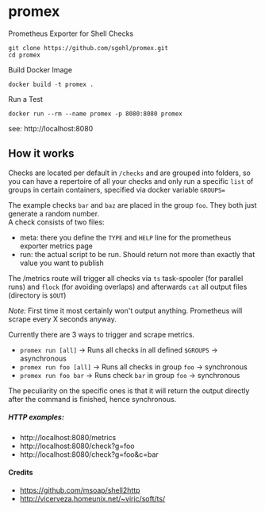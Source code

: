 # promex
Prometheus Exporter for Shell Checks

```
git clone https://github.com/sgohl/promex.git
cd promex
```

Build Docker Image
```
docker build -t promex .
```

Run a Test
```
docker run --rm --name promex -p 8080:8080 promex
```

see: http://localhost:8080

## How it works

Checks are located per default in `/checks` and are grouped into folders, so you can have a repertoire of all your checks and only run a specific `list` of groups in certain containers, specified via docker variable `GROUPS=`

The example checks `bar` and `baz` are placed in the group `foo`. They both just generate a random number.  
A check consists of two files:

- meta: there you define the `TYPE` and `HELP` line for the prometheus exporter metrics page
- run: the actual script to be run. Should return not more than exactly that value you want to publish

The /metrics route will trigger all checks via `ts` task-spooler (for parallel runs) and `flock` (for avoiding overlaps) and afterwards `cat` all output files (directory is `$OUT`)

*Note:* First time it most certainly won't output anything. Prometheus will scrape every X seconds anyway.

Currently there are 3 ways to trigger and scrape metrics.

- `promex run [all]` -> Runs all checks in all defined `$GROUPS`  -> asynchronous
- `promex run foo [all]` -> Runs all checks in group `foo`  -> synchronous
- `promex run foo bar` -> Runs check `bar` in group `foo` -> synchronous

The peculiarity on the specific ones is that it will return the output directly after the command is finished, hence synchronous.

##### HTTP examples:

- http://localhost:8080/metrics
- http://localhost:8080/check?g=foo
- http://localhost:8080/check?g=foo&c=bar

#### Credits

- https://github.com/msoap/shell2http
- http://vicerveza.homeunix.net/~viric/soft/ts/
